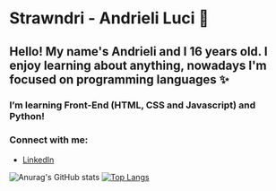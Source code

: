 # Strawndri - Andrieli Luci 🌈

## Hello! My name's Andrieli and I 16 years old. I enjoy learning about anything, nowadays I'm focused on programming languages ✨ 

### I’m learning Front-End (HTML, CSS and Javascript) and Python!

### Connect with me:
- [LinkedIn](https://www.linkedin.com/in/andrieli-luci)

![Anurag's GitHub stats](https://github-readme-stats.vercel.app/api?username=strawndri&show_icons=true&theme=radical&hide=contribs,issues,prs)
[![Top Langs](https://github-readme-stats.vercel.app/api/top-langs/?username=strawndri&layout=compact)](https://github.com/anuraghazra/github-readme-stats)





